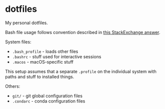 # dotfiles

My personal dotfiles.

Bash file usage follows convention described in [this StackExchange answer](https://superuser.com/a/789465).

System files:
- `.bash_profile` - loads other files
- `.bashrc` - stuff used for interactive sessions
- `.macos` - macOS-specific stuff

This setup assumes that a separate `.profile` on the individual system with paths and stuff to installed things.

Others:
- `git/` - git global configuration files
- `.condarc` - conda configuration files